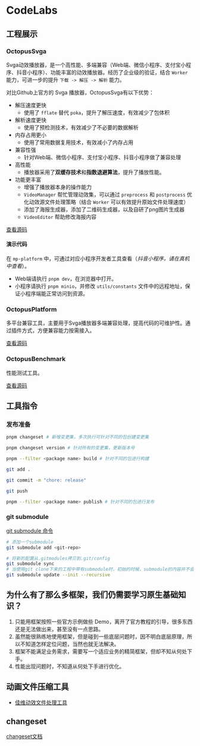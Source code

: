 # CodeLabs

## 工程展示

### OctopusSvga

Svga动效播放器，是一个高性能、多端兼容（Web端、微信小程序、支付宝小程序、抖音小程序）、功能丰富的动效播放器。经历了企业级的验证，结合 `Worker` 能力，可进一步的提升 `下载 -> 解压 -> 解析` 能力。

对比Github上官方的 Svga 播放器，OctopusSvga有以下优势：

- 解压速度更快
  - 使用了 `fflate` 替代 `poka`，提升了解压速度，有效减少了包体积
- 解析速度更快
  - 使用了预检测技术，有效减少了不必要的数据解析
- 内存占用更小
  - 使用了常用数据复用技术，有效减小了内存占用
- 兼容性强
  - 针对Web端、微信小程序、支付宝小程序、抖音小程序做了兼容处理
- 高性能
  - 播放器采用了**双缓存技术**和**指数退避算法**，提升了播放性能。
- 功能更丰富
  - 增强了播放器本身的操作能力
  - `VideoManager` 帮忙管理动效集，可以通过 `preprocess` 和 `postprocess` 优化动效源文件处理策略（结合 `Worker` 可以有效提升原始文件处理速度）
  - 添加了海报生成器，添加了二维码生成器，以及自研了png图片生成器
  - `VideoEditor` 帮助修改海报内容

[查看源码](/packages/octopus-svga/)

#### 演示代码

在 `mp-platform` 中，可通过对应小程序开发者工具查看（*抖音小程序，请在真机中查看*）。

- Web端请执行 `pnpm dev`，在浏览器中打开。
- 小程序请执行 `pnpm minio`，并修改 `utils/constants` 文件中的远程地址，保证小程序端能正常访问到资源。

### OctopusPlatform

多平台兼容工具，主要用于Svga播放器多端兼容处理，提高代码的可维护性。通过插件方式，方便兼容能力按需接入。

[查看源码](/packages/octopus-platform/)

### OctopusBenchmark

性能测试工具。

[查看源码](/packages/octopus-benchmark/)

## 工具指令

### 发布准备

```bash
pnpm changeset # 新增变更集，多次执行可针对不同的包创建变更集

pnpm changeset version # 针对所有的变更集，更新版本号

pnpm --filter <package name> build # 针对不同的包进行构建

git add .

git commit -m "chore: release"

git push

pnpm --filter <package name> publish # 针对不同的包进行发布
```

### git submodule

[git submodule 命令](https://www.runoob.com/git/git-submodule.html)

```bash
# 添加一个submodule
git submodule add <git-repo>

# 将新的配置从.gitmodules拷贝到.git/config
git submodule sync
# 当使用git clone下来的工程中带有submodule时，初始的时候，submodule的内容并不会自动下载下来的，此时，只需执行如下命令
git submodule update --init --recursive
```

## 为什么有了那么多框架，我们仍需要学习原生基础知识？

1. 只能用框架按照一些官方示例做些 Demo，离开了官方教程的引导，很多东西还是无法做出来，甚至没有一点思路。
2. 虽然能很熟练地使用框架，但是碰到一些底层问题时，因不明白底层原理，所以不知道怎样定位问题，当然也就无法解决。
3. 框架不能满足业务需求，需要写一个适应业务的精简框架，但却不知从何处下手。
4. 性能出现问题时，不知道从何处下手进行优化。

## 动画文件压缩工具

- [佳维动效文件处理工具](https://eff-tools.17ae.com/)

## changeset

[changeset文档](https://github.com/changesets/changesets/tree/main)
